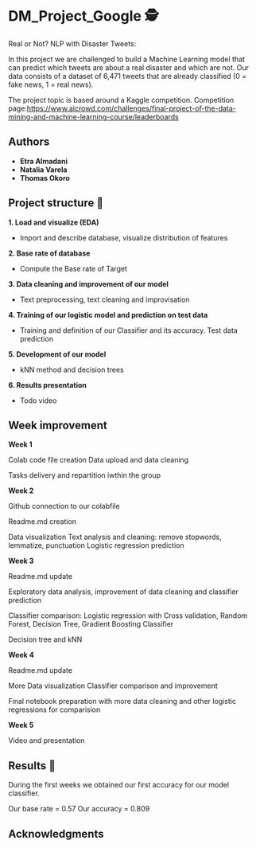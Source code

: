 # DM_Project_Google 🕵️

Real or Not? NLP with Disaster Tweets: 

In this project we are challenged to build a Machine Learning model that can predict which tweets are about a real disaster and which are not. 
Our data consists of a dataset of 6,471 tweets that are already classified (0 = fake news, 1 = real news).

The project topic is based around a Kaggle competition. Competition page:https://www.aicrowd.com/challenges/final-project-of-the-data-mining-and-machine-learning-course/leaderboards




## Authors

* **Etra Almadani** 
* **Natalia Varela**
* **Thomas Okoro**


## Project structure 🚀


**1. Load and visualize (EDA)**

- Import and describe database, visualize distribution of features

**2. Base rate of database**

- Compute the Base rate of Target

**3. Data cleaning and improvement of our model**

- Text preprocessing, text cleaning and improvisation

**4. Training of our logistic model and prediction on test data**

- Training and definition of our Classifier and its accuracy. Test data prediction

**5. Development of our model**

- kNN method and decision trees

**6. Results presentation**

- Todo video 

## Week improvement

**Week 1**

Colab code file creation
Data upload and data cleaning

Tasks delivery and repartition iwthin the group

**Week 2**

Github connection to our colabfile

Readme.md creation

Data visualization 
Text analysis and cleaning: remove stopwords, lemmatize, punctuation
Logistic regression prediction

**Week 3**

Readme.md update

Exploratory data analysis, improvement of data cleaning and classifier prediction

Classifier comparison: Logistic regression with Cross validation, Random Forest, Decision Tree, Gradient Boosting Classifier

Decision tree and kNN

**Week 4**

Readme.md update

More Data visualization
Classifier comparison and improvement

Final notebook preparation with more data cleaning and other logistic regressions for comparision

**Week 5**

Video and presentation


## Results 🥇

During the first weeks we obtained our first accuracy for our model classifier.

Our base rate = 0.57
Our accuracy = 0.809


## Acknowledgments

